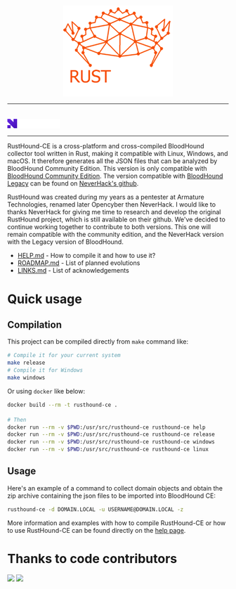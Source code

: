 <p align="center">
    <picture>
        <source media="(prefers-color-scheme: dark)" srcset="img/rusthoundce-transparent-dark-theme.png">
        <source media="(prefers-color-scheme: light)" srcset="img/rusthoundce-transparent-light-theme.png">
        <img src="img/rusthoundce-transparent-dark-theme.png" alt="rusthound-ce logo" width='250' />
    </picture>
</p>

<hr />

<p align="left">
    <a href="https://neverhack.com/" >
    <picture>
        <source media="(prefers-color-scheme: dark)" srcset="img/neverhack-transparent-dark-theme.svg">
        <source media="(prefers-color-scheme: light)" srcset="img/neverhack-transparent-light-theme.svg">
        <img src="img/neverhack-transparent-dark-theme.svg" alt="neverhack logo" width='120' style="margin-right: 15px; margin-top: 20px;" />
    </picture>
    </a>
</p>

<hr />

RustHound-CE is a cross-platform and cross-compiled BloodHound collector tool written in Rust, making it compatible with Linux, Windows, and macOS. It therefore generates all the JSON files that can be analyzed by BloodHound Community Edition. This version is only compatible with [BloodHound Community Edition](https://github.com/SpecterOps/BloodHound). The version compatible with [BloodHound Legacy](https://github.com/BloodHoundAD/BloodHound) can be found on [NeverHack's github](https://github.com/NH-RED-TEAM/RustHound).

RustHound was created during my years as a pentester at Armature Technologies, renamed later Opencyber then NeverHack. I would like to thanks NeverHack for giving me time to research and develop the original RustHound project, which is still available on their github. We've decided to continue working together to contribute to both versions. This one will remain compatible with the community edition, and the NeverHack version with the Legacy version of BloodHound.

- [HELP.md](HELP.md) - How to compile it and how to use it?
- [ROADMAP.md](ROADMAP.md) - List of planned evolutions
- [LINKS.md](LINKS.md) - List of acknowledgements

# Quick usage

## Compilation

This project can be compiled directly from `make` command like:

```bash
# Compile it for your current system
make release
# Compile it for Windows
make windows
```

Or using `docker` like below:

```bash
docker build --rm -t rusthound-ce .

# Then
docker run --rm -v $PWD:/usr/src/rusthound-ce rusthound-ce help
docker run --rm -v $PWD:/usr/src/rusthound-ce rusthound-ce release
docker run --rm -v $PWD:/usr/src/rusthound-ce rusthound-ce windows
docker run --rm -v $PWD:/usr/src/rusthound-ce rusthound-ce linux
```

## Usage

Here's an example of a command to collect domain objects and obtain the zip archive containing the json files to be imported into BloodHound CE:

```bash
rusthound-ce -d DOMAIN.LOCAL -u USERNAME@DOMAIN.LOCAL -z
```

More information and examples with how to compile RustHound-CE or how to use RustHound-CE can be found directly on the [help page](HELP.md).

# Thanks to code contributors

[![](https://github.com/f3rn0s.png?size=50)](https://github.com/f3rn0s)
[![](https://github.com/barney0.png?size=50)](https://github.com/barney0)